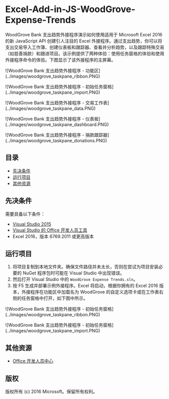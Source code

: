 # <a name="excel-add-in-js-woodgrove-expense-trends"></a>Excel-Add-in-JS-WoodGrove-Expense-Trends

WoodGrove Bank 支出趋势外接程序演示如何使用适用于 Microsoft Excel 2016 的新 JavaScript API 创建引人注目的 Excel 外接程序。通过支出趋势，你可以将支出交易导入工作簿、创建仪表板和跟踪器、查看并分析趋势，以及跟踪特殊交易（如慈善捐款）和跟进项目。该示例提供了两种体验：使用任务窗格的体验和使用外接程序命令的体验。下图显示了该外接程序的主屏幕。

![WoodGrove Bank 支出趋势外接程序 - 功能区] (../images/woodgrove_taskpane_ribbon.PNG)

![WoodGrove Bank 支出趋势外接程序 - 初始任务窗格] (../images/woodgrove_taskpane_import.PNG)

![WoodGrove Bank 支出趋势外接程序 - 交易工作表] (../images/woodgrove_taskpane_data.PNG)

![WoodGrove Bank 支出趋势外接程序 - 仪表板] (../images/woodgrove_taskpane_dashboard.PNG)

![WoodGrove Bank 支出趋势外接程序 - 捐款跟踪器] (../images/woodgrove_taskpane_donations.PNG)

## <a name="table-of-contents"></a>目录

* [先决条件](#prerequisites)
* [运行项目](#run-the-project)
* [其他资源](#additional-resources)

## <a name="prerequisites"></a>先决条件

需要具备以下条件：

* [Visual Studio 2015](https://www.visualstudio.com/downloads/download-visual-studio-vs.aspx)
* [Visual Studio 的 Office 开发人员工具](https://www.visualstudio.com/zh-hans/vs/office-tools/)
* Excel 2016，版本 6769.2011 或更高版本

## <a name="run-the-project"></a>运行项目

1. 将项目复制到本地文件夹。确保文件路径并未太长，否则在尝试为项目安装必要的 NuGet 程序包时可能在 Visual Studio 中出现错误。 
2. 然后打开 Visual Studio 中的 `WoodGrove Expense Trends.sln`。 
3. 按 F5 生成并部署示例外接程序。Excel 将启动，根据你拥有的 Excel 2016 版本，外接程序在功能区中加载名为 WoodGrove 的自定义选项卡或在工作表右侧的任务窗格中打开，如下图中所示。

![WoodGrove Bank 支出趋势外接程序 - 初始任务窗格] (../images/woodgrove_taskpane_ribbon.PNG)

![WoodGrove Bank 支出趋势外接程序 - 初始任务窗格] (../images/woodgrove_taskpane_import.PNG)

## <a name="additional-resources"></a>其他资源

* [Office 开发人员中心](http://dev.office.com/)

## <a name="copyright"></a>版权
版权所有 (c) 2016 Microsoft。保留所有权利。

